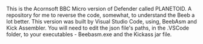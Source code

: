 This is the Acornsoft BBC Micro version of Defender called PLANETOID.
A repository for me to reverse the code, somewhat, to understand the Beeb a lot better.
This version was built by Visual Studio Code, using, BeebAsm and Kick Assembler.
You will need to edit the json file's paths, in the .VSCode folder, to your executables - Beebasm.exe and the Kickass jar file.
